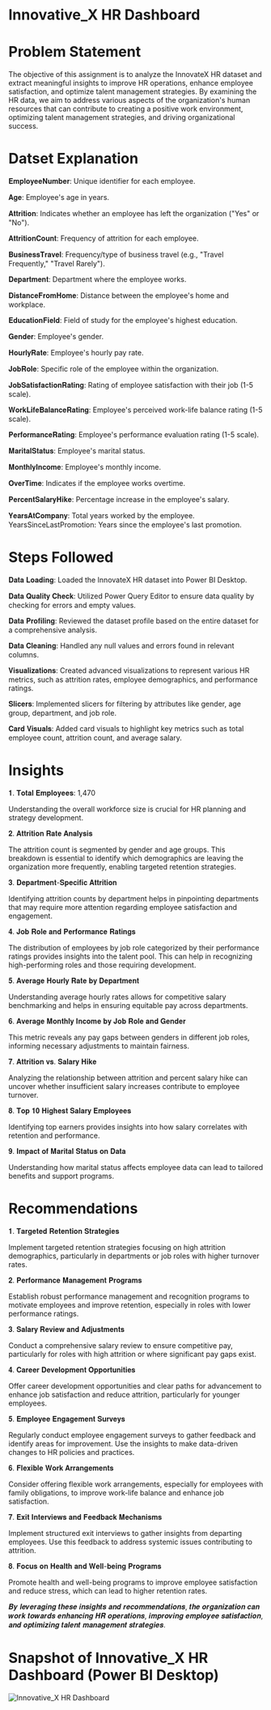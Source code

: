 # Innovative_X HR Dashboard

# Problem Statement

The objective of this assignment is to analyze the InnovateX HR dataset and extract meaningful insights to improve HR operations, enhance employee satisfaction, and optimize talent management strategies. By examining the HR data, we aim to address various aspects of the organization's human resources that can contribute to creating a positive work environment, optimizing talent management strategies, and driving organizational success.

# Datset Explanation
𝐄𝐦𝐩𝐥𝐨𝐲𝐞𝐞𝐍𝐮𝐦𝐛𝐞𝐫: Unique identifier for each employee.

𝐀𝐠𝐞: Employee's age in years.

𝐀𝐭𝐭𝐫𝐢𝐭𝐢𝐨𝐧: Indicates whether an employee has left the organization ("Yes" or "No").

𝐀𝐭𝐭𝐫𝐢𝐭𝐢𝐨𝐧𝐂𝐨𝐮𝐧𝐭: Frequency of attrition for each employee.

𝐁𝐮𝐬𝐢𝐧𝐞𝐬𝐬𝐓𝐫𝐚𝐯𝐞𝐥: Frequency/type of business travel (e.g., "Travel Frequently," "Travel Rarely").

𝐃𝐞𝐩𝐚𝐫𝐭𝐦𝐞𝐧𝐭: Department where the employee works.

𝐃𝐢𝐬𝐭𝐚𝐧𝐜𝐞𝐅𝐫𝐨𝐦𝐇𝐨𝐦𝐞: Distance between the employee's home and workplace.

𝐄𝐝𝐮𝐜𝐚𝐭𝐢𝐨𝐧𝐅𝐢𝐞𝐥𝐝: Field of study for the employee's highest education.

𝐆𝐞𝐧𝐝𝐞𝐫: Employee's gender.

𝐇𝐨𝐮𝐫𝐥𝐲𝐑𝐚𝐭𝐞: Employee's hourly pay rate.

𝐉𝐨𝐛𝐑𝐨𝐥𝐞: Specific role of the employee within the organization.

𝐉𝐨𝐛𝐒𝐚𝐭𝐢𝐬𝐟𝐚𝐜𝐭𝐢𝐨𝐧𝐑𝐚𝐭𝐢𝐧𝐠: Rating of employee satisfaction with their job (1-5 scale).

𝐖𝐨𝐫𝐤𝐋𝐢𝐟𝐞𝐁𝐚𝐥𝐚𝐧𝐜𝐞𝐑𝐚𝐭𝐢𝐧𝐠: Employee's perceived work-life balance rating (1-5 scale).

𝐏𝐞𝐫𝐟𝐨𝐫𝐦𝐚𝐧𝐜𝐞𝐑𝐚𝐭𝐢𝐧𝐠: Employee's performance evaluation rating (1-5 scale).

𝐌𝐚𝐫𝐢𝐭𝐚𝐥𝐒𝐭𝐚𝐭𝐮𝐬: Employee's marital status.

𝐌𝐨𝐧𝐭𝐡𝐥𝐲𝐈𝐧𝐜𝐨𝐦𝐞: Employee's monthly income.

𝐎𝐯𝐞𝐫𝐓𝐢𝐦𝐞: Indicates if the employee works overtime.

𝐏𝐞𝐫𝐜𝐞𝐧𝐭𝐒𝐚𝐥𝐚𝐫𝐲𝐇𝐢𝐤𝐞: Percentage increase in the employee's salary.

𝐘𝐞𝐚𝐫𝐬𝐀𝐭𝐂𝐨𝐦𝐩𝐚𝐧𝐲: Total years worked by the employee.
YearsSinceLastPromotion: Years since the employee's last promotion.

# Steps Followed
𝐃𝐚𝐭𝐚 𝐋𝐨𝐚𝐝𝐢𝐧𝐠: Loaded the InnovateX HR dataset into Power BI Desktop.

𝐃𝐚𝐭𝐚 𝐐𝐮𝐚𝐥𝐢𝐭𝐲 𝐂𝐡𝐞𝐜𝐤: Utilized Power Query Editor to ensure data quality by checking for errors and empty values.

𝐃𝐚𝐭𝐚 𝐏𝐫𝐨𝐟𝐢𝐥𝐢𝐧𝐠: Reviewed the dataset profile based on the entire dataset for a comprehensive analysis.

𝐃𝐚𝐭𝐚 𝐂𝐥𝐞𝐚𝐧𝐢𝐧𝐠: Handled any null values and errors found in relevant columns.

𝐕𝐢𝐬𝐮𝐚𝐥𝐢𝐳𝐚𝐭𝐢𝐨𝐧𝐬: Created advanced visualizations to represent various HR metrics, such as attrition rates, employee demographics, and performance ratings.

𝐒𝐥𝐢𝐜𝐞𝐫𝐬: Implemented slicers for filtering by attributes like gender, age group, department, and job role.

𝐂𝐚𝐫𝐝 𝐕𝐢𝐬𝐮𝐚𝐥𝐬: Added card visuals to highlight key metrics such as total employee count, attrition count, and average salary.

# Insights
𝟏. 𝐓𝐨𝐭𝐚𝐥 𝐄𝐦𝐩𝐥𝐨𝐲𝐞𝐞𝐬: 1,470

Understanding the overall workforce size is crucial for HR planning and strategy development.

𝟐. 𝐀𝐭𝐭𝐫𝐢𝐭𝐢𝐨𝐧 𝐑𝐚𝐭𝐞 𝐀𝐧𝐚𝐥𝐲𝐬𝐢𝐬

The attrition count is segmented by gender and age groups. This breakdown is essential to identify which demographics are leaving the organization more frequently, enabling targeted retention strategies.

𝟑. 𝐃𝐞𝐩𝐚𝐫𝐭𝐦𝐞𝐧𝐭-𝐒𝐩𝐞𝐜𝐢𝐟𝐢𝐜 𝐀𝐭𝐭𝐫𝐢𝐭𝐢𝐨𝐧

Identifying attrition counts by department helps in pinpointing departments that may require more attention regarding employee satisfaction and engagement.

𝟒. 𝐉𝐨𝐛 𝐑𝐨𝐥𝐞 𝐚𝐧𝐝 𝐏𝐞𝐫𝐟𝐨𝐫𝐦𝐚𝐧𝐜𝐞 𝐑𝐚𝐭𝐢𝐧𝐠𝐬

The distribution of employees by job role categorized by their performance ratings provides insights into the talent pool. This can help in recognizing high-performing roles and those requiring development.

𝟓. 𝐀𝐯𝐞𝐫𝐚𝐠𝐞 𝐇𝐨𝐮𝐫𝐥𝐲 𝐑𝐚𝐭𝐞 𝐛𝐲 𝐃𝐞𝐩𝐚𝐫𝐭𝐦𝐞𝐧𝐭

Understanding average hourly rates allows for competitive salary benchmarking and helps in ensuring equitable pay across departments.

𝟔. 𝐀𝐯𝐞𝐫𝐚𝐠𝐞 𝐌𝐨𝐧𝐭𝐡𝐥𝐲 𝐈𝐧𝐜𝐨𝐦𝐞 𝐛𝐲 𝐉𝐨𝐛 𝐑𝐨𝐥𝐞 𝐚𝐧𝐝 𝐆𝐞𝐧𝐝𝐞𝐫

This metric reveals any pay gaps between genders in different job roles, informing necessary adjustments to maintain fairness.

𝟕. 𝐀𝐭𝐭𝐫𝐢𝐭𝐢𝐨𝐧 𝐯𝐬. 𝐒𝐚𝐥𝐚𝐫𝐲 𝐇𝐢𝐤𝐞

Analyzing the relationship between attrition and percent salary hike can uncover whether insufficient salary increases contribute to employee turnover.

𝟖. 𝐓𝐨𝐩 𝟏𝟎 𝐇𝐢𝐠𝐡𝐞𝐬𝐭 𝐒𝐚𝐥𝐚𝐫𝐲 𝐄𝐦𝐩𝐥𝐨𝐲𝐞𝐞𝐬

Identifying top earners provides insights into how salary correlates with retention and performance.

𝟗. 𝐈𝐦𝐩𝐚𝐜𝐭 𝐨𝐟 𝐌𝐚𝐫𝐢𝐭𝐚𝐥 𝐒𝐭𝐚𝐭𝐮𝐬 𝐨𝐧 𝐃𝐚𝐭𝐚

Understanding how marital status affects employee data can lead to tailored benefits and support programs.

# Recommendations
𝟏. 𝐓𝐚𝐫𝐠𝐞𝐭𝐞𝐝 𝐑𝐞𝐭𝐞𝐧𝐭𝐢𝐨𝐧 𝐒𝐭𝐫𝐚𝐭𝐞𝐠𝐢𝐞𝐬

Implement targeted retention strategies focusing on high attrition demographics, particularly in departments or job roles with higher turnover rates.

𝟐. 𝐏𝐞𝐫𝐟𝐨𝐫𝐦𝐚𝐧𝐜𝐞 𝐌𝐚𝐧𝐚𝐠𝐞𝐦𝐞𝐧𝐭 𝐏𝐫𝐨𝐠𝐫𝐚𝐦𝐬

Establish robust performance management and recognition programs to motivate employees and improve retention, especially in roles with lower performance ratings.

𝟑. 𝐒𝐚𝐥𝐚𝐫𝐲 𝐑𝐞𝐯𝐢𝐞𝐰 𝐚𝐧𝐝 𝐀𝐝𝐣𝐮𝐬𝐭𝐦𝐞𝐧𝐭𝐬

Conduct a comprehensive salary review to ensure competitive pay, particularly for roles with high attrition or where significant pay gaps exist.

𝟒. 𝐂𝐚𝐫𝐞𝐞𝐫 𝐃𝐞𝐯𝐞𝐥𝐨𝐩𝐦𝐞𝐧𝐭 𝐎𝐩𝐩𝐨𝐫𝐭𝐮𝐧𝐢𝐭𝐢𝐞𝐬

Offer career development opportunities and clear paths for advancement to enhance job satisfaction and reduce attrition, particularly for younger employees.

𝟓. 𝐄𝐦𝐩𝐥𝐨𝐲𝐞𝐞 𝐄𝐧𝐠𝐚𝐠𝐞𝐦𝐞𝐧𝐭 𝐒𝐮𝐫𝐯𝐞𝐲𝐬

Regularly conduct employee engagement surveys to gather feedback and identify areas for improvement. Use the insights to make data-driven changes to HR policies and practices.

𝟔. 𝐅𝐥𝐞𝐱𝐢𝐛𝐥𝐞 𝐖𝐨𝐫𝐤 𝐀𝐫𝐫𝐚𝐧𝐠𝐞𝐦𝐞𝐧𝐭𝐬

Consider offering flexible work arrangements, especially for employees with family obligations, to improve work-life balance and enhance job satisfaction.

𝟕. 𝐄𝐱𝐢𝐭 𝐈𝐧𝐭𝐞𝐫𝐯𝐢𝐞𝐰𝐬 𝐚𝐧𝐝 𝐅𝐞𝐞𝐝𝐛𝐚𝐜𝐤 𝐌𝐞𝐜𝐡𝐚𝐧𝐢𝐬𝐦𝐬

Implement structured exit interviews to gather insights from departing employees. Use this feedback to address systemic issues contributing to attrition.

𝟖. 𝐅𝐨𝐜𝐮𝐬 𝐨𝐧 𝐇𝐞𝐚𝐥𝐭𝐡 𝐚𝐧𝐝 𝐖𝐞𝐥𝐥-𝐛𝐞𝐢𝐧𝐠 𝐏𝐫𝐨𝐠𝐫𝐚𝐦𝐬

Promote health and well-being programs to improve employee satisfaction and reduce stress, which can lead to higher retention rates.


𝑩𝒚 𝒍𝒆𝒗𝒆𝒓𝒂𝒈𝒊𝒏𝒈 𝒕𝒉𝒆𝒔𝒆 𝒊𝒏𝒔𝒊𝒈𝒉𝒕𝒔 𝒂𝒏𝒅 𝒓𝒆𝒄𝒐𝒎𝒎𝒆𝒏𝒅𝒂𝒕𝒊𝒐𝒏𝒔, 𝒕𝒉𝒆 𝒐𝒓𝒈𝒂𝒏𝒊𝒛𝒂𝒕𝒊𝒐𝒏 𝒄𝒂𝒏 𝒘𝒐𝒓𝒌 𝒕𝒐𝒘𝒂𝒓𝒅𝒔 𝒆𝒏𝒉𝒂𝒏𝒄𝒊𝒏𝒈 𝑯𝑹 𝒐𝒑𝒆𝒓𝒂𝒕𝒊𝒐𝒏𝒔, 𝒊𝒎𝒑𝒓𝒐𝒗𝒊𝒏𝒈 𝒆𝒎𝒑𝒍𝒐𝒚𝒆𝒆 𝒔𝒂𝒕𝒊𝒔𝒇𝒂𝒄𝒕𝒊𝒐𝒏, 𝒂𝒏𝒅 𝒐𝒑𝒕𝒊𝒎𝒊𝒛𝒊𝒏𝒈 𝒕𝒂𝒍𝒆𝒏𝒕 𝒎𝒂𝒏𝒂𝒈𝒆𝒎𝒆𝒏𝒕 𝒔𝒕𝒓𝒂𝒕𝒆𝒈𝒊𝒆𝒔.


# Snapshot of Innovative_X HR Dashboard (Power BI Desktop)
![Innovative_X HR Dashboard](https://github.com/user-attachments/assets/bfdf7f83-7112-48b0-86cc-72b05caa8107)

